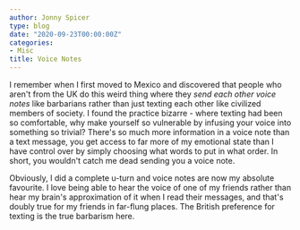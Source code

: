 ```yaml
---
author: Jonny Spicer
type: blog
date: "2020-09-23T00:00:00Z"
categories:
- Misc
title: Voice Notes
---
```

I remember when I first moved to Mexico and discovered that people who aren't from the UK do this weird thing where they *send each other voice notes* like barbarians rather than
just texting each other like civilized members of society. I found the practice bizarre - where texting had been so comfortable, why make yourself so vulnerable by infusing your
voice into something so trivial? There's so much more information in a voice note than a text message, you get access to far more of my emotional state than I have control over by
simply choosing what words to put in what order. In short, you wouldn't catch me dead sending you a voice note.

Obviously, I did a complete u-turn and voice notes are now my absolute favourite. I love being able to hear the voice of one of my friends rather than hear my brain's approximation of
it when I read their messages, and that's doubly true for my friends in far-flung places. The British preference for texting is the true barbarism here.
